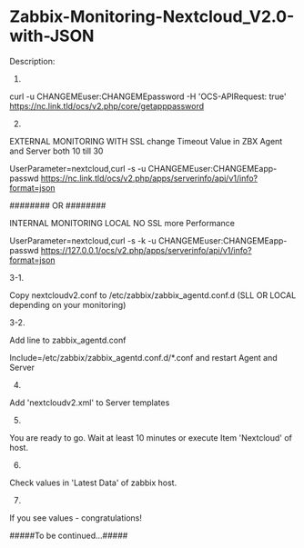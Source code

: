 # Zabbix-Monitoring-Nextcloud_V2.0-with-JSON

Description:

1.

curl -u CHANGEMEuser:CHANGEMEpassword -H 'OCS-APIRequest: true' https://nc.link.tld/ocs/v2.php/core/getapppassword

2.

EXTERNAL MONITORING WITH SSL change Timeout Value in ZBX Agent and Server both 10 till 30

UserParameter=nextcloud,curl -s -u CHANGEMEuser:CHANGEMEapp-passwd https://nc.link.tld/ocs/v2.php/apps/serverinfo/api/v1/info?format=json

######## OR ########

INTERNAL MONITORING LOCAL NO SSL more Performance

UserParameter=nextcloud,curl -s -k -u CHANGEMEuser:CHANGEMEapp-passwd https://127.0.0.1/ocs/v2.php/apps/serverinfo/api/v1/info?format=json

3-1.

Copy nextcloudv2.conf to /etc/zabbix/zabbix_agentd.conf.d
(SLL OR LOCAL depending on your monitoring)

3-2.

Add line to zabbix_agentd.conf

Include=/etc/zabbix/zabbix_agentd.conf.d/*.conf and restart Agent and Server

4.

Add 'nextcloudv2.xml' to Server templates

5.

You are ready to go. Wait at least 10 minutes or execute Item 'Nextcloud' of host.

6.

Check values in 'Latest Data' of zabbix host.

7.

If you see values - congratulations!

#####To be continued...#####

